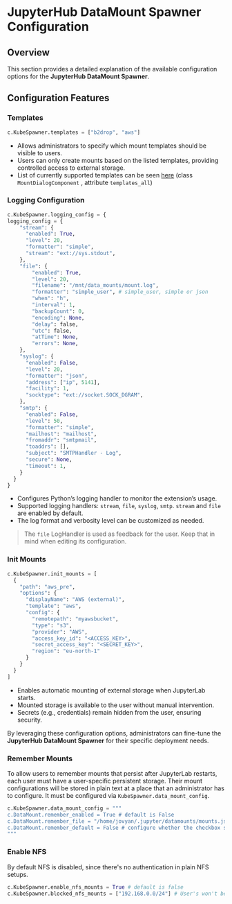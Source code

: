 # JupyterHub DataMount Spawner Configuration

## Overview

This section provides a detailed explanation of the available configuration options for the **JupyterHub DataMount Spawner**.

## Configuration Features

### Templates

```python
c.KubeSpawner.templates = ["b2drop", "aws"]
```

- Allows administrators to specify which mount templates should be visible to users.
- Users can only create mounts based on the listed templates, providing controlled access to external storage.
- List of currently supported templates can be seen [here](https://github.com/jsc-jupyter/jupyterlab-data-mount/blob/main/src/dialog/widget.tsx#L82) (class `MountDialogComponent` , attribute `templates_all`)

### Logging Configuration

```python
c.KubeSpawner.logging_config = {
logging_config = {
    "stream": {
      "enabled": True,
      "level": 20,
      "formatter": "simple",
      "stream": "ext://sys.stdout",
    },
    "file": {
        "enabled": True,
        "level": 20,
        "filename": "/mnt/data_mounts/mount.log",
        "formatter": "simple_user", # simple_user, simple or json
        "when": "h",
        "interval": 1,
        "backupCount": 0,
        "encoding": None,
        "delay": false,
        "utc": false,
        "atTime": None,
        "errors": None,
    },
    "syslog": {
      "enabled": False,
      "level": 20,
      "formatter": "json",
      "address": ["ip", 5141],
      "facility": 1,
      "socktype": "ext://socket.SOCK_DGRAM",
    },
    "smtp": {
      "enabled": False,
      "level": 50,
      "formatter": "simple",
      "mailhost": "mailhost",
      "fromaddr": "smtpmail",
      "toaddrs": [],
      "subject": "SMTPHandler - Log",
      "secure": None,
      "timeout": 1,
    }
  }
}
```

- Configures Python’s logging handler to monitor the extension’s usage.
- Supported logging handlers: `stream`, `file`, `syslog`, `smtp`. `stream` and `file` are enabled by default.
- The log format and verbosity level can be customized as needed.

> The `file` LogHandler is used as feedback for the user. Keep that in mind when editing its configuration.

### Init Mounts

```python
c.KubeSpawner.init_mounts = [
  {
    "path": "aws_pre",
    "options": {
      "displayName": "AWS (external)",
      "template": "aws",
      "config": {
        "remotepath": "myawsbucket",
        "type": "s3",
        "provider": "AWS",
        "access_key_id": "<ACCESS_KEY>",
        "secret_access_key": "<SECRET_KEY>",
        "region": "eu-north-1"
      }
    }
  }
]
```

- Enables automatic mounting of external storage when JupyterLab starts.
- Mounted storage is available to the user without manual intervention.
- Secrets (e.g., credentials) remain hidden from the user, ensuring security.

By leveraging these configuration options, administrators can fine-tune the **JupyterHub DataMount Spawner** for their specific deployment needs.

### Remember Mounts

To allow users to remember mounts that persist after JupyterLab restarts, each user must have a user-specific persistent storage. Their mount configurations will be stored in plain text at a place that an administrator has to configure. It must be configured via `KubeSpawner.data_mount_config`.

```python
c.KubeSpawner.data_mount_config = """
c.DataMount.remember_enabled = True # default is False
c.DataMount.remember_file = "/home/jovyan/.jupyter/datamounts/mounts.json" # update if your persistent storage is at $HOME/work
c.DataMount.remember_default = False # configure whether the checkbox should be enabled by default. Default: False
"""
```

### Enable NFS

By default NFS is disabled, since there's no authentication in plain NFS setups.

```python
c.KubeSpawner.enable_nfs_mounts = True # default is false
c.KubeSpawner.blocked_nfs_mounts = ["192.168.0.0/24"] # User's won't be able to mount any Server within that CIDR. Can be an empty list, or multiple CIDR strings in a list.
```

